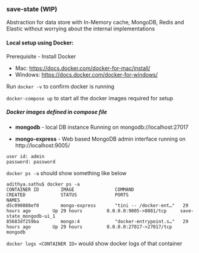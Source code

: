 ### save-state (WIP)

Abstraction for data store with In-Memory cache, MongoDB, Redis and Elastic without worrying about the internal implementations














#### Local setup using Docker:

Prerequisite - Install Docker

- Mac: https://docs.docker.com/docker-for-mac/install/  
- Windows: https://docs.docker.com/docker-for-windows/

Run `docker -v` to confirm docker is running

`docker-compose up` to start all the docker images required for setup

##### Docker images defined in compose file

- **mongodb** - local DB instance Running on mongodb://localhost:27017

- **mongo-express** - Web based MongoDB admin interface running on http://localhost:9005/ 
```
user id: admin
password: password
```

`docker ps -a` should show something like below
```
adithya.sathu$ docker ps -a
CONTAINER ID        IMAGE               COMMAND                  CREATED             STATUS              PORTS                      NAMES
d5c090888ef0        mongo-express       "tini -- /docker-ent…"   29 hours ago        Up 29 hours         0.0.0.0:9005->8081/tcp     save-state_mongodb-ui_1
85683df259ba        mongo:4             "docker-entrypoint.s…"   29 hours ago        Up 29 hours         0.0.0.0:27017->27017/tcp   mongodb
```

`docker logs <CONTAINER ID>` would show docker logs of that container
